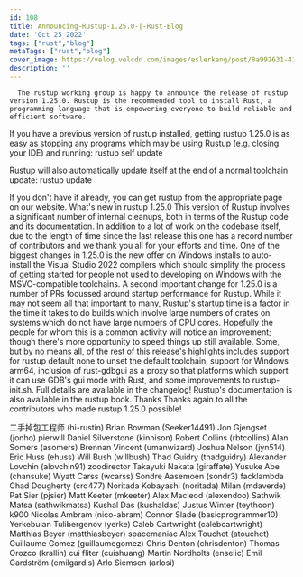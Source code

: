 ```yaml
---
id: 108
title: Announcing-Rustup-1.25.0-|-Rust-Blog
date: 'Oct 25 2022'
tags: ["rust","blog"]
metaTags: ["rust","blog"]
cover_image: https://velog.velcdn.com/images/eslerkang/post/8a992631-4128-444f-9d54-9a354dc15984/cuddlyferris.png
description: ''
---
```



      The rustup working group is happy to announce the release of rustup version 1.25.0. Rustup is the recommended tool to install Rust, a programming language that is empowering everyone to build reliable and efficient software.
If you have a previous version of rustup installed, getting rustup 1.25.0 is as easy as stopping any programs which may be using Rustup (e.g. closing your IDE) and running:
rustup self update

Rustup will also automatically update itself at the end of a normal toolchain update:
rustup update

If you don't have it already, you can get rustup from the appropriate page on our website.
What's new in rustup 1.25.0
This version of Rustup involves a significant number of internal cleanups, both in terms
of the Rustup code and its documentation. In addition to a lot of work on the codebase
itself, due to the length of time since the last release this one has a record number
of contributors and we thank you all for your efforts and time.
One of the biggest changes in 1.25.0 is the new offer on Windows installs to auto-install
the Visual Studio 2022 compilers which should simplify the process of getting started for
people not used to developing on Windows with the MSVC-compatible toolchains.
A second important change for 1.25.0 is a number of PRs focussed around startup performance
for Rustup. While it may not seem all that important to many, Rustup's startup time is
a factor in the time it takes to do builds which involve large numbers of crates on systems
which do not have large numbers of CPU cores. Hopefully the people for whom this is a common
activity will notice an improvement; though there's more opportunity to speed things up still available.
Some, but by no means all, of the rest of this release's highlights includes support for
rustup default none to unset the default toolchain, support for Windows arm64, inclusion
of rust-gdbgui as a proxy so that platforms which support it can use GDB's gui mode with Rust,
and some improvements to rustup-init.sh.
Full details are available in the changelog!
Rustup's documentation is also available in the rustup book.
Thanks
Thanks again to all the contributors who made rustup 1.25.0 possible!

二手掉包工程师 (hi-rustin)
Brian Bowman (Seeker14491)
Jon Gjengset (jonho)
pierwill
Daniel Silverstone (kinnison)
Robert Collins (rbtcollins)
Alan Somers (asomers)
Brennan Vincent (umanwizard)
Joshua Nelson (jyn514)
Eric Huss (ehuss)
Will Bush (willbush)
Thad Guidry (thadguidry)
Alexander Lovchin (alovchin91)
zoodirector
Takayuki Nakata (giraffate)
Yusuke Abe (chansuke)
Wyatt Carss (wcarss)
Sondre Aasemoen (sondr3)
facklambda
Chad Dougherty (crd477)
Noritada Kobayashi (noritada)
Milan (mdaverde)
Pat Sier (pjsier)
Matt Keeter (mkeeter)
Alex Macleod (alexendoo)
Sathwik Matsa (sathwikmatsa)
Kushal Das (kushaldas)
Justus Winter (teythoon)
k900
Nicolas Ambram (nico-abram)
Connor Slade (basicprogrammer10)
Yerkebulan Tulibergenov (yerke)
Caleb Cartwright (calebcartwright)
Matthias Beyer (matthiasbeyer)
spacemaniac
Alex Touchet (atouchet)
Guillaume Gomez (guillaumegomez)
Chris Denton (chrisdenton)
Thomas Orozco (krallin)
cui fliter (cuishuang)
Martin Nordholts (enselic)
Emil Gardström (emilgardis)
Arlo Siemsen (arlosi)


    
